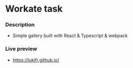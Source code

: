 # Workate task

### Description

- Simple gallery built with React & Typescript & webpack

### Live preview

- https://lukifr.github.io/

